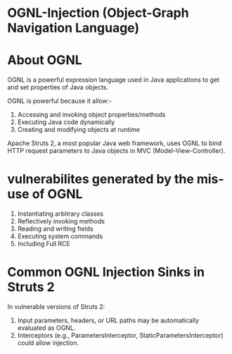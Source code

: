 # OGNL-Injection (Object-Graph Navigation Language)

# About OGNL
OGNL is a powerful expression language used in Java applications to get and set properties of Java objects.

OGNL is powerful because it allow:-
1. Accessing and invoking object properties/methods
2. Executing Java code dynamically
3. Creating and modifying objects at runtime

Apache Struts 2, a most popular Java web framework, uses OGNL to bind HTTP request parameters to Java objects in MVC (Model-View-Controller).

# vulnerabilites generated by the mis-use of OGNL
1. Instantiating arbitrary classes
2. Reflectively invoking methods
3. Reading and writing fields
4. Executing system commands
5. Including Full RCE

# Common OGNL Injection Sinks in Struts 2
In vulnerable versions of Struts 2:
1. Input parameters, headers, or URL paths may be automatically evaluated as OGNL.
2. Interceptors (e.g., ParametersInterceptor, StaticParametersInterceptor) could allow injection.
